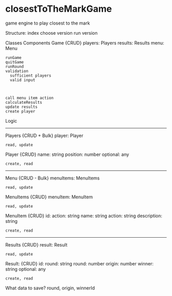 # closestToTheMarkGame
game engine to play closest to the mark

Structure:
index
  choose version
    run version





Classes Components
  Game {CRUD}
    players: Players
    results: Results
    menu: Menu

    runGame
    quitGame
    runRound
    validation
      sufficient players
      valid input
    


    call menu item action
    calculateResults
    update results
    create player


  Logic

----
  Players {CRUD + Bulk}
    player: Player

    read, update
  Player {CRUD}
    name: string
    position: number
    optional: any

    create, read

----
  Menu {CRUD - Bulk}
    menuItems: MenuItems

    read, update

  MenuItems {CRUD}
    menuItem: MenuItem

    read, update

  MenuItem {CRUD}
    id: action: string
    name: string
    action: string
    description: string

    create, read
    
----
  Results {CRUD}
    result: Result

    read, update
  
  Result: {CRUD}
    id: round: string
    round: number
    origin: number
    winner: string
    optional: any

    create, read

    
What data to save?
  round, origin, winnerId

